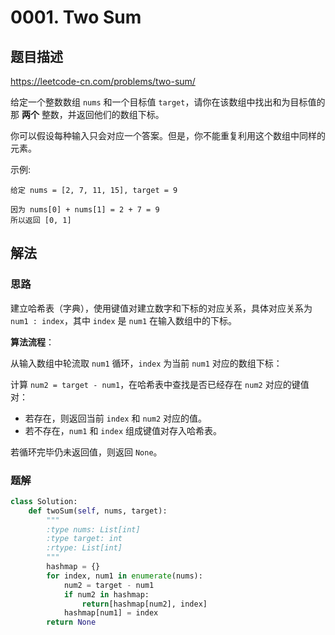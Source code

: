 # 0001. Two Sum

## 题目描述

https://leetcode-cn.com/problems/two-sum/

给定一个整数数组 `nums` 和一个目标值 `target`，请你在该数组中找出和为目标值的那 **两个** 整数，并返回他们的数组下标。

你可以假设每种输入只会对应一个答案。但是，你不能重复利用这个数组中同样的元素。

示例:

```
给定 nums = [2, 7, 11, 15], target = 9

因为 nums[0] + nums[1] = 2 + 7 = 9
所以返回 [0, 1]
```

## 解法

### 思路

建立哈希表（字典），使用键值对建立数字和下标的对应关系，具体对应关系为 `num1 : index`，其中 `index` 是 `num1` 在输入数组中的下标。

**算法流程**：

从输入数组中轮流取 `num1` 循环，`index` 为当前 `num1` 对应的数组下标：

计算 `num2 = target - num1`，在哈希表中查找是否已经存在 `num2` 对应的键值对：

- 若存在，则返回当前 `index` 和 `num2` 对应的值。
- 若不存在，`num1` 和 `index` 组成键值对存入哈希表。

若循环完毕仍未返回值，则返回 `None`。

### 题解

```python
class Solution:
    def twoSum(self, nums, target):
        """
        :type nums: List[int]
        :type target: int
        :rtype: List[int]
        """
        hashmap = {}
        for index, num1 in enumerate(nums):
            num2 = target - num1
            if num2 in hashmap:
                return[hashmap[num2], index]
            hashmap[num1] = index
        return None
```
